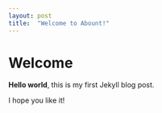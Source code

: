 ```yaml
---
layout: post
title:  "Welcome to Abount!"
---
```


# Welcome

**Hello world**, this is my first Jekyll blog post.

I hope you like it!
